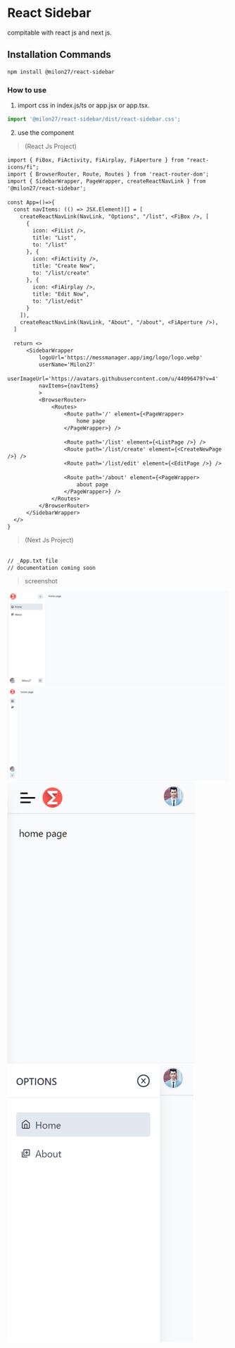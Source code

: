 # React Sidebar

compitable with react js and next js.

## Installation Commands

```bash
npm install @milon27/react-sidebar
```

### How to use

1. import css in index.js/ts or app.jsx or app.tsx.

```ts
import '@milon27/react-sidebar/dist/react-sidebar.css';
```
2. use the component 

> (React Js Project)

```tsx
import { FiBox, FiActivity, FiAirplay, FiAperture } from "react-icons/fi";
import { BrowserRouter, Route, Routes } from 'react-router-dom';
import { SidebarWrapper, PageWrapper, createReactNavLink } from '@milon27/react-sidebar';

const App=()=>{
  const navItems: (() => JSX.Element)[] = [
    createReactNavLink(NavLink, "Options", "/list", <FiBox />, [
      {
        icon: <FiList />,
        title: "List",
        to: "/list"
      }, {
        icon: <FiActivity />,
        title: "Create New",
        to: "/list/create"
      }, {
        icon: <FiAirplay />,
        title: "Edit Now",
        to: "/list/edit"
      }
    ]),
    createReactNavLink(NavLink, "About", "/about", <FiAperture />),
  ]

  return <>
      <SidebarWrapper
          logoUrl='https://messmanager.app/img/logo/logo.webp'
          userName='Milon27'
          userImageUrl='https://avatars.githubusercontent.com/u/44096479?v=4'
          navItems={navItems}
          >
          <BrowserRouter>
              <Routes>
                  <Route path='/' element={<PageWrapper>
                      home page
                  </PageWrapper>} />

                  <Route path='/list' element={<ListPage />} />
                  <Route path='/list/create' element={<CreateNewPage />} />
                  <Route path='/list/edit' element={<EditPage />} />

                  <Route path='/about' element={<PageWrapper>
                      about page
                  </PageWrapper>} />
              </Routes>
          </BrowserRouter>
      </SidebarWrapper>
  </>
}

```

> (Next Js Project)

```tsx

// _App.txt file
// documentation coming soon

```

> screenshot

![screenshot](desktop1.png)
![screenshot](desktop2.png)
![screenshot](mobile1.png)
![screenshot](mobile2.png)
